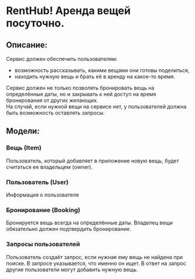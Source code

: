 # RentHub! Аренда вещей посуточно.

## Описание:
Сервис должен обеспечить пользователям:
- возможность рассказывать, какими вещами они готовы поделиться,
- находить нужную вещь и брать её в аренду на какое-то время.

Сервис должен не только позволять бронировать вещь на определённые даты, но и закрывать к ней доступ на время бронирования от других желающих. <br />
На случай, если нужной вещи на сервисе нет, у пользователей должна быть возможность оставлять запросы.

## Модели:

### Вещь (Item)

Пользователь, который добавляет в приложение новую вещь, будет считаться ее владельцем (owner). 

### Пользователь (User)

Информация о пользователе

### Бронирование (Booking)

Бронируется вещь всегда на определённые даты.
Владелец вещи обязательно должен подтвердить бронирование. <br />

### Запросы пользователей

Пользователь создаёт запрос, если нужная ему вещь не найдена при поиске.
В запросе указывается, что именно он ищет.
В ответ на запрос другие пользователи могут добавить нужную вещь.


